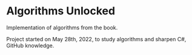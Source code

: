 # Algorithms Unlocked
Implementation of algorithms from the book.

Project started on May 28th, 2022, to study algorithms and sharpen C#, GitHub knowledge.
